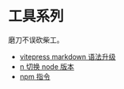 # 工具系列

磨刀不误砍柴工。

- [vitepress markdown 语法升级](./vitepress-md-语法.md)
- [n 切换 node 版本](./n%20切换%20node%20版本.md)
- [npm 指令](./03_npm%20指令.md)
